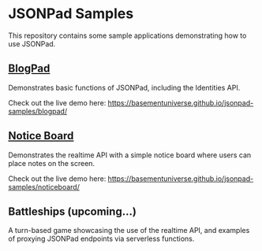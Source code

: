 # JSONPad Samples

This repository contains some sample applications demonstrating how to use JSONPad.

## [BlogPad](blogpad/index.html)

Demonstrates basic functions of JSONPad, including the Identities API.

Check out the live demo here: https://basementuniverse.github.io/jsonpad-samples/blogpad/

## [Notice Board](noticeboard/index.html)

Demonstrates the realtime API with a simple notice board where users can place notes on the screen.

Check out the live demo here: https://basementuniverse.github.io/jsonpad-samples/noticeboard/

## Battleships (upcoming...)

A turn-based game showcasing the use of the realtime API, and examples of proxying JSONPad endpoints via serverless functions.
